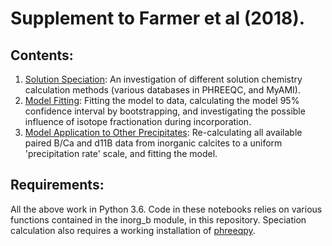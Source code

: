 # Supplement to Farmer et al (2018).

## Contents:

1. [Solution Speciation](http://nbviewer.jupyter.org/github/oscarbranson/Farmer_2018_Supplement/blob/master/Solution%20Speciation.ipynb): An investigation of different solution chemistry calculation methods (various databases in PHREEQC, and MyAMI).
2. [Model Fitting](http://nbviewer.jupyter.org/github/oscarbranson/Farmer_2018_Supplement/blob/master/Model%20Fitting.ipynb): Fitting the model to data, calculating the model 95% confidence interval by bootstrapping, and investigating the possible influence of isotope fractionation during incorporation.
3. [Model Application to Other Precipitates](http://nbviewer.jupyter.org/github/oscarbranson/Farmer_2018_Supplement/blob/master/Model%20Application%20to%20Other%20Precipitates.ipynb): Re-calculating all available paired B/Ca and d11B data from inorganic calcites to a uniform 'precipitation rate' scale, and fitting the model.

## Requirements:

All the above work in Python 3.6. Code in these notebooks relies on various functions contained in the inorg_b module, in this repository. Speciation calculation also requires a working installation of [phreeqpy](http://www.phreeqpy.com/).